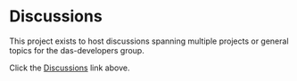 # Discussions
This project exists to host discussions spanning multiple projects or general topics for the das-developers group.

Click the [Discussions](https://github.com/das-developers/discussions/discussions) link above.
